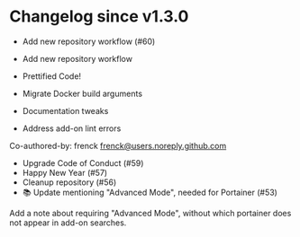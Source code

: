 # Changelog since v1.3.0
- Add new repository workflow (#60)

* Add new repository workflow

* Prettified Code!

* Migrate Docker build arguments

* Documentation tweaks

* Address add-on lint errors

Co-authored-by: frenck <frenck@users.noreply.github.com> 
- Upgrade Code of Conduct (#59) 
- Happy New Year (#57) 
- Cleanup repository (#56) 
- 📚 Update mentioning "Advanced Mode", needed for Portainer (#53)

Add a note about requiring "Advanced Mode", without which portainer does not appear in add-on searches. 
